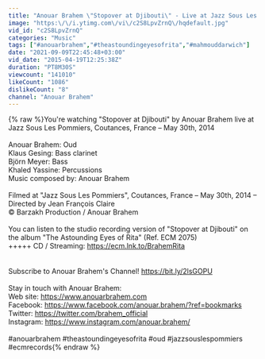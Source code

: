 ```yaml
---
title: "Anouar Brahem \"Stopover at Djibouti\" - Live at Jazz Sous Les Pommiers, Coutances - 2014"
image: "https:\/\/i.ytimg.com\/vi\/c2S8LpvZrnQ\/hqdefault.jpg"
vid_id: "c2S8LpvZrnQ"
categories: "Music"
tags: ["#anouarbrahem","#theastoundingeyesofrita","#mahmouddarwich"]
date: "2021-09-09T22:45:48+03:00"
vid_date: "2015-04-19T12:25:38Z"
duration: "PT8M30S"
viewcount: "141010"
likeCount: "1086"
dislikeCount: "8"
channel: "Anouar Brahem"
---
```

{% raw %}You're watching &quot;Stopover at Djibouti&quot; by Anouar Brahem live at Jazz Sous Les Pommiers, Coutances, France – May 30th, 2014 <br /><br />Anouar Brahem: Oud<br />Klaus Gesing: Bass clarinet<br />Björn Meyer: Bass<br />Khaled Yassine: Percussions<br />Music composed by: Anouar Brahem<br /><br />Filmed at &quot;Jazz Sous Les Pommiers&quot;, Coutances, France – May 30th, 2014 – Directed by Jean François Claire<br />© Barzakh Production / Anouar Brahem <br /><br />You can listen to the studio recording version of &quot;Stopover at Djibouti&quot; on the album &quot;The Astounding Eyes of Rita&quot; (Ref. ECM 2075) <br />+++++ CD / Streaming: <a rel="nofollow" target="blank" href="https://ecm.lnk.to/BrahemRita">https://ecm.lnk.to/BrahemRita</a><br /><br /><br />Subscribe to Anouar Brahem's Channel! <a rel="nofollow" target="blank" href="https://bit.ly/2lsGOPU">https://bit.ly/2lsGOPU</a> <br /><br />Stay in touch with Anouar Brahem:<br />Web site:    <a rel="nofollow" target="blank" href="https://www.anouarbrahem.com">https://www.anouarbrahem.com</a> <br />Facebook:   <a rel="nofollow" target="blank" href="https://www.facebook.com/anouar.brahem/?ref=bookmarks">https://www.facebook.com/anouar.brahem/?ref=bookmarks</a><br />Twitter:       <a rel="nofollow" target="blank" href="https://twitter.com/brahem_official">https://twitter.com/brahem_official</a><br />Instagram:  <a rel="nofollow" target="blank" href="https://www.instagram.com/anouar.brahem/">https://www.instagram.com/anouar.brahem/</a><br /><br />#anouarbrahem #theastoundingeyesofrita #oud #jazzsouslespommiers #ecmrecords{% endraw %}
